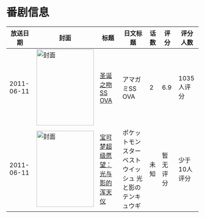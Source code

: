 # 番剧信息

|放送日期|封面|标题|日文标题|话数|评分|评分人数|
|---|---|---|---|---|---|---|
|2011-06-11|<img src="//lain.bgm.tv/pic/cover/c/48/af/18864_Z4bfn.jpg" alt="封面" style="width:150px;height:200px;object-fit:cover;">|[圣诞之吻SS OVA](https://bangumi.tv/subject/18864)|アマガミSS OVA|2|6.9|1035人评分|
|2011-06-11|<img src="//lain.bgm.tv/pic/cover/c/98/f0/512206_2kGH2.jpg" alt="封面" style="width:150px;height:200px;object-fit:cover;">|[宝可梦超级愿望：光与影的浑天仪](https://bangumi.tv/subject/512206)|ポケットモンスター ベストウイッシュ 光と影のテンキュウギ|未知|暂无评分|少于10人评分|
